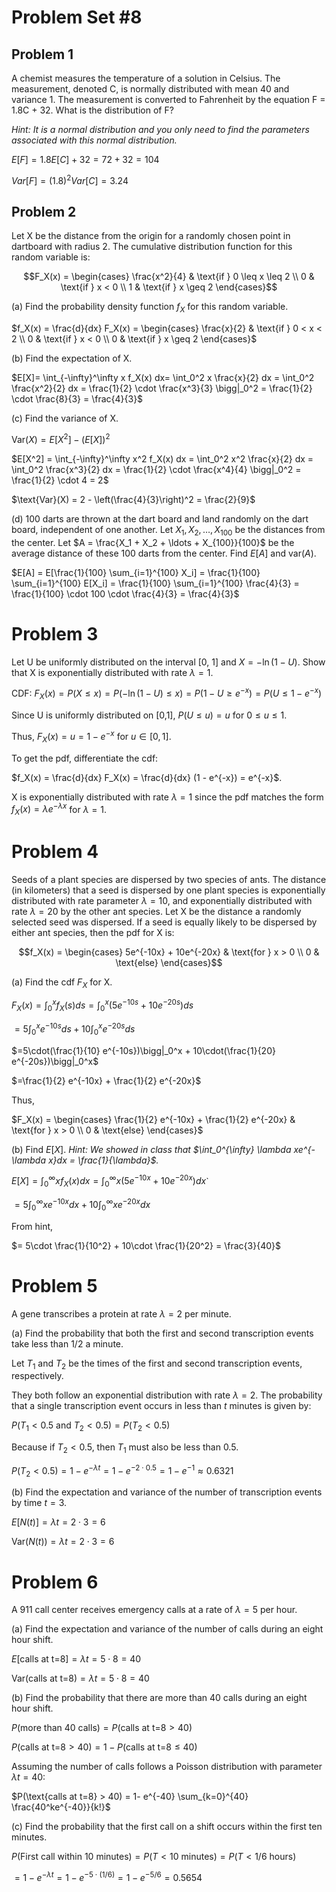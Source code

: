 # Problem Set #8
## Problem 1
A chemist measures the temperature of a solution in Celsius. The measurement, denoted C, is normally distributed with mean 40 and variance 1. The measurement is converted to Fahrenheit by the equation F = 1.8C + 32. What is the distribution of F? 

*Hint: It is a normal distribution and you only need to find the parameters associated with this normal distribution.*

$E[F] = 1.8E[C] + 32 = 72 + 32 = 104$

$Var[F] = (1.8)^2 Var[C] = 3.24$


## Problem 2

Let X be the distance from the origin for a randomly chosen point in dartboard with radius 2. The cumulative distribution function for this random variable is:

$$F_X(x) = \begin{cases}
\frac{x^2}{4} & \text{if } 0 \leq x \leq 2 \\
0 & \text{if } x < 0 \\
1 & \text{if } x \geq 2
\end{cases}$$

(a) Find the probability density function $f_X$ for this random variable.

$f_X(x) = \frac{d}{dx} F_X(x) = \begin{cases}
\frac{x}{2} & \text{if } 0 < x < 2 \\
0 & \text{if } x < 0 \\
0 & \text{if } x \geq 2
\end{cases}$

(b) Find the expectation of X.

$E[X]= \int_{-\infty}^\infty x f_X(x) dx= \int_0^2 x \frac{x}{2} dx = \int_0^2 \frac{x^2}{2} dx = \frac{1}{2} \cdot \frac{x^3}{3} \bigg|_0^2 = \frac{1}{2} \cdot \frac{8}{3} = \frac{4}{3}$

(c) Find the variance of X.

$\text{Var}(X) = E[X^2] - (E[X])^2$

$E[X^2] = \int_{-\infty}^\infty x^2 f_X(x) dx = \int_0^2 x^2 \frac{x}{2} dx = \int_0^2 \frac{x^3}{2} dx = \frac{1}{2} \cdot \frac{x^4}{4} \bigg|_0^2 = \frac{1}{2} \cdot 4 = 2$

$\text{Var}(X) = 2 - \left(\frac{4}{3}\right)^2 = \frac{2}{9}$

(d) 100 darts are thrown at the dart board and land randomly on the dart board, independent of one another. Let $X_1, X_2, \ldots, X_{100}$ be the distances from the center. Let $A = \frac{X_1 + X_2 + \ldots + X_{100}}{100}$ be the average distance of these 100 darts from the center. Find $E[A]$ and $\text{var}(A)$.

$E[A] = E[\frac{1}{100} \sum_{i=1}^{100} X_i] = \frac{1}{100} \sum_{i=1}^{100} E[X_i] = \frac{1}{100} \sum_{i=1}^{100} \frac{4}{3} = \frac{1}{100} \cdot 100 \cdot \frac{4}{3} = \frac{4}{3}$

# Problem 3
Let U be uniformly distributed on the interval [0, 1] and $X = -\ln(1 - U)$. Show that X is exponentially distributed with rate $\lambda = 1$.

$\text{CDF: } F_X(x) = P(X \leq x) = P(-\ln(1 - U) \leq x) = P(1 - U \geq e^{-x}) = P(U \leq 1 - e^{-x})$

Since U is uniformly distributed on [0,1], $P(U \leq u)=u \text{ for } 0 \leq u \leq 1$.

Thus, $F_X(x)=u=1-e^{-x}$ for $u \in [0,1]$.

To get the pdf, differentiate the cdf:

$f_X(x) = \frac{d}{dx} F_X(x) = \frac{d}{dx} (1 - e^{-x}) = e^{-x}$.

X is exponentially distributed with rate $\lambda = 1$ since the pdf matches the form $f_X(x) = \lambda e^{-\lambda x}$ for $\lambda = 1$.

# Problem 4
Seeds of a plant species are dispersed by two species of ants. The distance (in kilometers) that a seed is dispersed by one plant species is exponentially distributed with rate parameter $\lambda = 10$, and exponentially distributed with rate $\lambda = 20$ by the other ant species. Let X be the distance a randomly selected seed was dispersed. If a seed is equally likely to be dispersed by either ant species, then the pdf for X is:

$$f_X(x) = \begin{cases}
5e^{-10x} + 10e^{-20x} & \text{for } x > 0 \\
0 & \text{else}
\end{cases}$$

(a) Find the cdf $F_X$ for X.

$F_X(x) = \int_0^xf_X(s) ds = \int_0^x (5e^{-10s} + 10e^{-20s}) ds$

$=5\int_0^x e^{-10s} ds + 10\int_0^x e^{-20s} ds$

$=5\cdot(\frac{1}{10} e^{-10s})\bigg|_0^x + 10\cdot(\frac{1}{20} e^{-20s})\bigg|_0^x$

$=\frac{1}{2} e^{-10x} + \frac{1}{2} e^{-20x}$

Thus,

$F_X(x) = \begin{cases}
\frac{1}{2} e^{-10x} + \frac{1}{2} e^{-20x} & \text{for } x > 0 \\
0 & \text{else}
\end{cases}$

(b) Find $E[X]$. *Hint: We showed in class that $\int_0^{\infty} \lambda xe^{-\lambda x}dx = \frac{1}{\lambda}$.*

$E[X] = \int_0^{\infty} x f_X(x) dx = \int_0^{\infty} x (5e^{-10x} + 10e^{-20x}) dx$`

$= 5\int_0^{\infty} x e^{-10x} dx + 10\int_0^{\infty} x e^{-20x} dx$

From hint,

$= 5\cdot \frac{1}{10^2} + 10\cdot \frac{1}{20^2} = \frac{3}{40}$

# Problem 5
A gene transcribes a protein at rate $\lambda = 2$ per minute.

(a) Find the probability that both the first and second transcription events take less than 1/2 a minute.

Let $T_1$ and $T_2$ be the times of the first and second transcription events, respectively.

They both follow an exponential distribution with rate $\lambda = 2$. The probability that a single transcription event occurs in less than $t$ minutes is given by:

$P(T_1 < 0.5 \text{ and } T_2 < 0.5) = P(T_2 < 0.5)$

Because if $T_2 < 0.5$, then $T_1$ must also be less than $0.5$.

$P(T_2 < 0.5) = 1 - e^{-\lambda t} = 1 - e^{-2 \cdot 0.5} = 1 - e^{-1} \approx 0.6321$

(b) Find the expectation and variance of the number of transcription events by time $t = 3$.

$E[N(t)] = \lambda t = 2 \cdot 3 = 6$

$\text{Var}(N(t)) = \lambda t = 2 \cdot 3 = 6$

# Problem 6
A 911 call center receives emergency calls at a rate of $\lambda = 5$ per hour.

(a) Find the expectation and variance of the number of calls during an eight hour shift.

$E[\text{calls at t=8}] = \lambda t = 5 \cdot 8 = 40$

$\text{Var}(\text{calls at t=8}) = \lambda t = 5 \cdot 8 = 40$

(b) Find the probability that there are more than 40 calls during an eight hour shift.

$P(\text{more than 40 calls}) = P(\text{calls at t=8} > 40)$

$P(\text{calls at t=8} > 40) = 1 - P(\text{calls at t=8} \leq 40)$

Assuming the number of calls follows a Poisson distribution with parameter $\lambda t = 40$:

$P(\text{calls at t=8} > 40) = 1- e^{-40} \sum_{k=0}^{40} \frac{40^ke^{-40}}{k!}$

(c) Find the probability that the first call on a shift occurs within the first ten minutes.

$P(\text{First call within 10 minutes}) = P(T < 10 \text{ minutes}) = P(T < 1/6 \text{ hours})$

$= 1 - e^{-\lambda t} = 1 - e^{-5 \cdot (1/6)} = 1 - e^{-5/6} = 0.5654$
